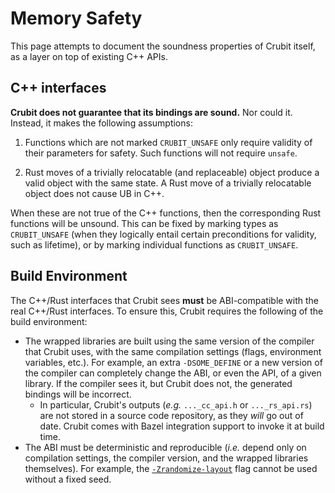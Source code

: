 # Memory Safety

This page attempts to document the soundness properties of Crubit itself, as a
layer on top of existing C++ APIs.

## C++ interfaces

**Crubit does not guarantee that its bindings are sound.** Nor could it.
Instead, it makes the following assumptions:

1.  Functions which are not marked `CRUBIT_UNSAFE` only require validity of
    their parameters for safety. Such functions will not require `unsafe`.

2.  Rust moves of a trivially relocatable (and replaceable) object produce a
    valid object with the same state. A Rust move of a trivially relocatable
    object does not cause UB in C++.

When these are not true of the C++ functions, then the corresponding Rust
functions will be unsound. This can be fixed by marking types as `CRUBIT_UNSAFE`
(when they logically entail certain preconditions for validity, such as
lifetime), or by marking individual functions as `CRUBIT_UNSAFE`.

## Build Environment

The C++/Rust interfaces that Crubit sees **must** be ABI-compatible with the
real C++/Rust interfaces. To ensure this, Crubit requires the following of the
build environment:

*   The wrapped libraries are built using the same version of the compiler that
    Crubit uses, with the same compilation settings (flags, environment
    variables, etc.). For example, an extra `-DSOME_DEFINE` or a new version of
    the compiler can completely change the ABI, or even the API, of a given
    library. If the compiler sees it, but Crubit does not, the generated
    bindings will be incorrect.
    *   In particular, Crubit's outputs (*e.g.* `..._cc_api.h` or
        `..._rs_api.rs`) are not stored in a source code repository, as they
        *will* go out of date. Crubit comes with Bazel integration support to
        invoke it at build time.
*   The ABI must be deterministic and reproducible (*i.e.* depend only on
    compilation settings, the compiler version, and the wrapped libraries
    themselves). For example, the
    [`-Zrandomize-layout`](https://github.com/rust-lang/compiler-team/issues/457)
    flag cannot be used without a fixed seed.
